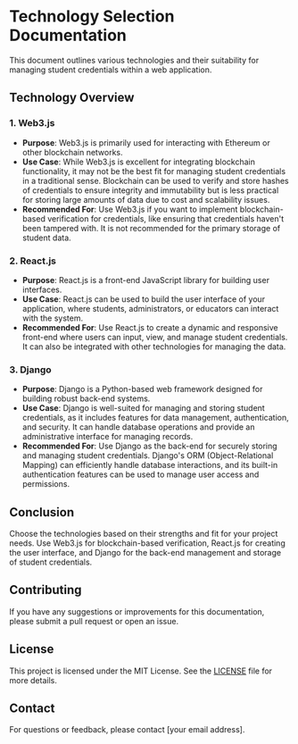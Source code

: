 # Technology Selection Documentation

This document outlines various technologies and their suitability for managing student credentials within a web application.

## Technology Overview

### 1. Web3.js

- **Purpose**: Web3.js is primarily used for interacting with Ethereum or other blockchain networks.
- **Use Case**: While Web3.js is excellent for integrating blockchain functionality, it may not be the best fit for managing student credentials in a traditional sense. Blockchain can be used to verify and store hashes of credentials to ensure integrity and immutability but is less practical for storing large amounts of data due to cost and scalability issues.
- **Recommended For**: Use Web3.js if you want to implement blockchain-based verification for credentials, like ensuring that credentials haven't been tampered with. It is not recommended for the primary storage of student data.

### 2. React.js

- **Purpose**: React.js is a front-end JavaScript library for building user interfaces.
- **Use Case**: React.js can be used to build the user interface of your application, where students, administrators, or educators can interact with the system.
- **Recommended For**: Use React.js to create a dynamic and responsive front-end where users can input, view, and manage student credentials. It can also be integrated with other technologies for managing the data.

### 3. Django

- **Purpose**: Django is a Python-based web framework designed for building robust back-end systems.
- **Use Case**: Django is well-suited for managing and storing student credentials, as it includes features for data management, authentication, and security. It can handle database operations and provide an administrative interface for managing records.
- **Recommended For**: Use Django as the back-end for securely storing and managing student credentials. Django's ORM (Object-Relational Mapping) can efficiently handle database interactions, and its built-in authentication features can be used to manage user access and permissions.

## Conclusion

Choose the technologies based on their strengths and fit for your project needs. Use Web3.js for blockchain-based verification, React.js for creating the user interface, and Django for the back-end management and storage of student credentials.

## Contributing

If you have any suggestions or improvements for this documentation, please submit a pull request or open an issue.

## License

This project is licensed under the MIT License. See the [LICENSE](LICENSE) file for more details.

## Contact

For questions or feedback, please contact [your email address].
